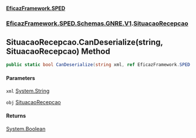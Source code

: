 #### [EficazFramework.SPED](EficazFrameworkSPED.md 'EficazFramework SPED')
### [EficazFramework.SPED.Schemas.GNRE.V1](EficazFramework.SPED.Schemas.GNRE.V1.md 'EficazFramework.SPED.Schemas.GNRE.V1').[SituacaoRecepcao](EficazFramework.SPED.Schemas.GNRE.V1/SituacaoRecepcao.md 'EficazFramework.SPED.Schemas.GNRE.V1.SituacaoRecepcao')

## SituacaoRecepcao.CanDeserialize(string, SituacaoRecepcao) Method

```csharp
public static bool CanDeserialize(string xml, ref EficazFramework.SPED.Schemas.GNRE.V1.SituacaoRecepcao obj);
```
#### Parameters

<a name='EficazFramework.SPED.Schemas.GNRE.V1.SituacaoRecepcao.CanDeserialize(string,EficazFramework.SPED.Schemas.GNRE.V1.SituacaoRecepcao).xml'></a>

`xml` [System.String](https://docs.microsoft.com/en-us/dotnet/api/System.String 'System.String')

<a name='EficazFramework.SPED.Schemas.GNRE.V1.SituacaoRecepcao.CanDeserialize(string,EficazFramework.SPED.Schemas.GNRE.V1.SituacaoRecepcao).obj'></a>

`obj` [SituacaoRecepcao](EficazFramework.SPED.Schemas.GNRE.V1/SituacaoRecepcao.md 'EficazFramework.SPED.Schemas.GNRE.V1.SituacaoRecepcao')

#### Returns
[System.Boolean](https://docs.microsoft.com/en-us/dotnet/api/System.Boolean 'System.Boolean')
